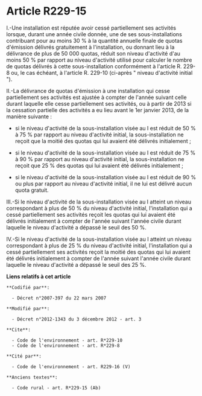 # Article R229-15

I.-Une installation est réputée avoir cessé partiellement ses activités lorsque, durant une année civile donnée, une de ses
sous-installations contribuant pour au moins 30 % à la quantité annuelle finale de quotas d'émission délivrés gratuitement à
l'installation, ou donnant lieu à la délivrance de plus de 50 000 quotas, réduit son niveau d'activité d'au moins 50 % par
rapport au niveau d'activité utilisé pour calculer le nombre de quotas délivrés à cette sous-installation conformément à
l'article R. 229-8 ou, le cas échéant, à l'article R. 229-10 (ci-après " niveau d'activité initial "). 

II.-La délivrance de quotas d'émission à une installation qui cesse partiellement ses activités est ajustée à compter de
l'année suivant celle durant laquelle elle cesse partiellement ses activités, ou à partir de 2013 si la cessation partielle
des activités a eu lieu avant le 1er janvier 2013, de la manière suivante :

- si le niveau d'activité de la sous-installation visée au I est réduit de 50 % à 75 % par rapport au niveau d'activité
initial, la sous-installation ne reçoit que la moitié des quotas qui lui avaient été délivrés initialement ;

- si le niveau d'activité de la sous-installation visée au I est réduit de 75 % à 90 % par rapport au niveau d'activité
initial, la sous-installation ne reçoit que 25 % des quotas qui lui avaient été délivrés initialement ;

- si le niveau d'activité de la sous-installation visée au I est réduit de 90 % ou plus par rapport au niveau d'activité
initial, il ne lui est délivré aucun quota gratuit. 

III.-Si le niveau d'activité de la sous-installation visée au I atteint un niveau correspondant à plus de 50 % du niveau
d'activité initial, l'installation qui a cessé partiellement ses activités reçoit les quotas qui lui avaient été délivrés
initialement à compter de l'année suivant l'année civile durant laquelle le niveau d'activité a dépassé le seuil des 50 %. 

IV.-Si le niveau d'activité de la sous-installation visée au I atteint un niveau correspondant à plus de 25 % du niveau
d'activité initial, l'installation qui a cessé partiellement ses activités reçoit la moitié des quotas qui lui avaient été
délivrés initialement à compter de l'année suivant l'année civile durant laquelle le niveau d'activité a dépassé le seuil des
25 %.

**Liens relatifs à cet article**

	**Codifié par**:

	  - Décret n°2007-397 du 22 mars 2007

	**Modifié par**:

	  - Décret n°2012-1343 du 3 décembre 2012 - art. 3

	**Cite**:

	  - Code de l'environnement - art. R*229-10
	  - Code de l'environnement - art. R*229-8

	**Cité par**:

	  - Code de l'environnement - art. R229-16 (V)

	**Anciens textes**:

	  - Code rural - art. R*229-15 (Ab)
